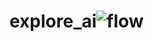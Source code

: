 # explore_ai![flow](https://github.com/DhairyaMarwah/explore_ai/assets/49344362/f41c067e-9727-47e7-806b-5952a744979d)
